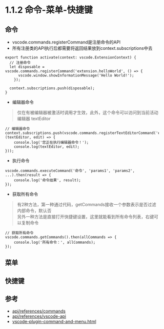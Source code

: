 # 1.1.2 命令-菜单-快捷键


## 命令

- vscode.commands.registerCommand是注册命令的API
- 所有注册类的API执行后都需要将返回结果放到context.subscriptions中去

```
export function activate(context: vscode.ExtensionContext) {
  // 注册命令
  let disposable = vscode.commands.registerCommand('extension.helloWorld', () => {
      vscode.window.showInformationMessage('Hello World!');
    });

  context.subscriptions.push(disposable);
}
```

- 编辑器命令

>仅在有被编辑器被激活时调用才生效，此外，这个命令可以访问到当前活动编辑器 textEditor

```
// 编辑器命令
context.subscriptions.push(vscode.commands.registerTextEditorCommand('extension.testEditorCommand', (textEditor, edit) => {
    console.log('您正在执行编辑器命令！');
    console.log(textEditor, edit);
}));
```

- 执行命令

```
vscode.commands.executeCommand('命令', 'params1', 'params2', ...).then(result => {
	console.log('命令结果', result);
});
```

- 获取所有命令

>有2种方法，第一种通过代码，getCommands接收一个参数表示是否过滤内部命令，默认否  
另外一种方法是直接打开快捷键设置，这里就能看到所有命令列表，右键可以复制命令

```
// 获取所有命令
vscode.commands.getCommands().then(allCommands => {
    console.log('所有命令：', allCommands);
});
```

## 菜单



## 快捷键



## 参考
- [api/references/commands](https://code.visualstudio.com/api/references/commands)
- [api/references/vscode-api](https://code.visualstudio.com/api/references/vscode-api)
- [vscode-plugin-command-and-menu.html](https://www.cnblogs.com/liuxianan/p/vscode-plugin-command-and-menu.html)
